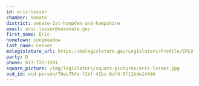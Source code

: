 ```yaml
---
id: eric-lesser
chamber: senate
district: senate-1st-hampden-and-hampshire
email: eric.lesser@masenate.gov
first_name: Eric
hometown: Longmeadow
last_name: Lesser
malegislature_url: https://malegislature.gov/Legislators/Profile/EPL0
party: D
phone: 617-722-1291
square_picture: /img/legislators/square-pictures/eric-lesser.jpg
ocd_id: ocd-person/7bec754e-f2bf-41bc-8af4-9f11bde144d4
---
```

